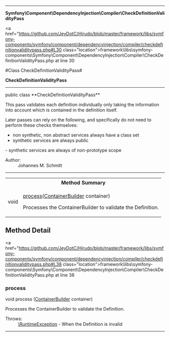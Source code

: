 
- - -

**Symfony\Component\DependencyInjection\Compiler\CheckDefinitionValidityPass**


<a href="https://github.com/JeyDotC/Hirudo/blob/master/framework/libs/symfony-components/symfony/component/dependencyinjection/compiler/checkdefinitionvaliditypass.php#L30 class="location">framework\libs\symfony-components\Symfony\Component\DependencyInjection\Compiler\CheckDefinitionValidityPass.php at line 30</a>

#Class CheckDefinitionValidityPass#

**CheckDefinitionValidityPass**




- - -

<p class="signature">public  class **CheckDefinitionValidityPass**</p>

<div class="comment" id="overview_description"><p>This pass validates each definition individually only taking the information
into account which is contained in the definition itself.</p><p>Later passes can rely on the following, and specifically do not need to
perform these checks themselves:</p>
<ul>
<li>non synthetic, non abstract services always have a class set</li>
<li>synthetic services are always public</li>
</ul>
<p>- synthetic services are always of non-prototype scope</p></div>

<dl>
<dt>Author:</dt>
<dd>Johannes M. Schmitt <schmittjoh@gmail.com></dd>
</dl>


- - -

<table id="summary_method">
<tr><th colspan="2">Method Summary</th></tr>
<tr>
<td><span class='k'></span> <span class='nx'>void</span></td>
<td class="description"><p class="name"><a href="#process">process</a>(<a href="https://github.com/JeyDotC/Hirudo/blob/master/symfony/component/dependencyinjection/containerbuilder.html">ContainerBuilder</a> container)</p><p class="description">Processes the ContainerBuilder to validate the Definition.</p></td>
</tr>
</table>

<h2 id="detail_method">Method Detail</h2>

<a href="https://github.com/JeyDotC/Hirudo/blob/master/framework/libs/symfony-components/symfony/component/dependencyinjection/compiler/checkdefinitionvaliditypass.php#L38 class="location">framework\libs\symfony-components\Symfony\Component\DependencyInjection\Compiler\CheckDefinitionValidityPass.php at line 38</a>

<h3 id="process()">process</h3>
<span class='k'></span> <span class='nx'>void</span> <span class='nf'>process</span> (<a href="https://github.com/JeyDotC/Hirudo/blob/master/symfony/component/dependencyinjection/containerbuilder.html">ContainerBuilder</a> container)

<div class="details">
<p>Processes the ContainerBuilder to validate the Definition.</p><dl>
<dt>Throws:</dt>
<dd><a href="../../../../symfony/component/dependencyinjection/exception/runtimeexception.html">\RuntimeException</a> - When the Definition is invalid</dd>
</dl>
</div>

- - -

